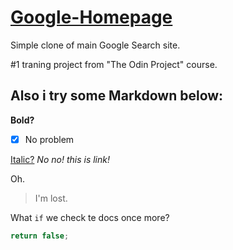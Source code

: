 # [Google-Homepage](https://zacmiony.github.io/google-homepage/)

Simple clone of main Google Search site.

#1 traning project from "The Odin Project" course. 

## Also i try some Markdown below: 

**Bold?** 
- [x] No problem

[Italic?](https://github.com/zacmiony) *No no! this is link!* 

Oh.

> I'm lost.

What `if` we check te docs once more?

```javascript
return false;
